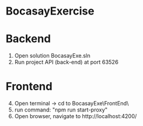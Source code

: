 # BocasayExercise
# Backend
1. Open solution BocasayExe.sln
2. Run project API (back-end) at port 63526
# Frontend
4. Open terminal -> cd to BocasayExe\FrontEnd\
5. run command: "npm run start-proxy"
6. Open browser, navigate to http://localhost:4200/
